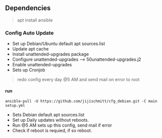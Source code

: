 
## Dependencies

> apt install ansible

### Config Auto Update

 - Set up Debian/Ubuntu default apt sources.list
 - Update apt cache
 - Install unattended-upgrades package
 - Configure unattended-upgrades --> 50unattended-upgrades.j2
 - Enable unattended-upgrades
 - Sets up Cronjob 

> redo config every day @5 AM and send mail on error to root

 
  #### run

    ansible-pull -U https://github.com/jijischmitt/cfg_debian.git -C main setup.yml

- Sets Debian default apt sources.list 
- Set up Daily updates without reboots. 
- Run @5 AM sets up this config, send mail if error 
- Check if reboot is requied, if so reboot.
